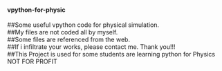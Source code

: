 #### vpython-for-physic</br>
##Some useful vpython code for physical simulation.</br>
##My files are not coded all by myself.</br>
##Some files are referenced from the web.</br>
##If i infiltrate your works, please contact me. Thank you!!!</br>
##This Project is used for some students are learning python for Physics NOT FOR PROFIT </br>
